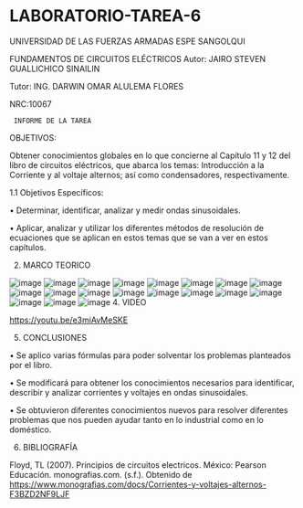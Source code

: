 # LABORATORIO-TAREA-6
UNIVERSIDAD DE LAS FUERZAS ARMADAS ESPE SANGOLQUI

FUNDAMENTOS DE CIRCUITOS ELÉCTRICOS
Autor: JAIRO STEVEN GUALLICHICO SINAILIN

Tutor: ING. DARWIN OMAR ALULEMA FLORES

NRC:10067

     INFORME DE LA TAREA
OBJETIVOS:

Obtener conocimientos globales en lo que concierne al Capítulo 11 y 12 del libro de circuitos eléctricos, que abarca  los temas: Introducción a la Corriente y al voltaje alternos; así como condensadores, respectivamente.

1.1	Objetivos Específicos:

•	Determinar, identificar, analizar y medir ondas sinusoidales.

•	Aplicar, analizar y utilizar los diferentes métodos de resolución de ecuaciones que se aplican en estos temas que se van a ver en estos capítulos.

2.	MARCO TEORICO 
 
 ![image](https://user-images.githubusercontent.com/116815201/210871442-e8ffe835-98bd-4a99-b427-dc9311048d6c.png)
![image](https://user-images.githubusercontent.com/116815201/210871464-c9ade773-c3ba-4f36-9210-9a4024073df4.png)
![image](https://user-images.githubusercontent.com/116815201/210871506-79833785-6926-4467-83e2-41df9af76bc7.png)
![image](https://user-images.githubusercontent.com/116815201/210871545-dede8322-2c4f-4e27-9f50-4ac8da063381.png)
![image](https://user-images.githubusercontent.com/116815201/210871576-a202abd2-2529-49de-94c5-0fbc6727013a.png)
![image](https://user-images.githubusercontent.com/116815201/210871735-6aee2dfd-cdda-4bf9-9565-5beb64598cec.png)
![image](https://user-images.githubusercontent.com/116815201/210871789-88200aa0-2d3f-4141-90be-66641f9ff2d0.png)
![image](https://user-images.githubusercontent.com/116815201/210871870-8a5ead19-8c39-42f6-be1d-dc10263537ec.png)
![image](https://user-images.githubusercontent.com/116815201/210871929-b6cb6b5d-196d-43dd-89b1-af07d57b4cb3.png)
![image](https://user-images.githubusercontent.com/116815201/210872201-1c6d74f9-d732-4110-959f-e1c259444ff0.png)
![image](https://user-images.githubusercontent.com/116815201/210872232-8128c52a-1bdf-43d4-9bc9-4d7c8241127d.png)
![image](https://user-images.githubusercontent.com/116815201/210872287-06627f54-cfbd-462f-b7e8-ca6ee74444fe.png)
![image](https://user-images.githubusercontent.com/116815201/210872351-d4c0e42a-22ca-4f1e-bbe0-0883a7cfa0d4.png)
![image](https://user-images.githubusercontent.com/116815201/210872390-c96716ff-4cea-4dc5-9800-dde185078f29.png)
![image](https://user-images.githubusercontent.com/116815201/210872439-d284bf87-18bb-4456-a12b-2c9ed331a3fd.png)
![image](https://user-images.githubusercontent.com/116815201/210872487-b9e7671c-e5cf-4862-9e5e-67ad36536cce.png)
![image](https://user-images.githubusercontent.com/116815201/210872539-0b69d21d-97e0-4b25-80fc-955391fa0990.png)
![image](https://user-images.githubusercontent.com/116815201/210872571-6180fc38-55ff-4b23-8bdf-c73297cba05b.png)
![image](https://user-images.githubusercontent.com/116815201/210872612-59f60e70-eefc-4c3f-bb2b-01f83b26a4f2.png)
4.	VIDEO

https://youtu.be/e3miAvMeSKE

5.	CONCLUSIONES 

•	Se aplico varias fórmulas para poder solventar los problemas planteados por el libro.

•	Se modificará para obtener los conocimientos necesarios para identificar, describir y analizar corrientes y voltajes en ondas sinusoidales.

•	Se obtuvieron diferentes conocimientos nuevos para resolver diferentes problemas que nos pueden ayudar tanto en lo industrial como en lo doméstico.

6.	BIBLIOGRAFÍA 

Floyd, TL (2007). Principios de circuitos electricos. México: Pearson Educación.
monografias.com. (s.f.). Obtenido de https://www.monografias.com/docs/Corrientes-y-voltajes-alternos-F3BZD2NF9LJF



